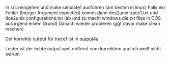 In src reingehen und make simulate1 ausführen (am besten in linux)
Falls ein Fehler (Integer Argument expected) kommt dann dos2unix trace1.txt und dos2unix configurations.txt (ab und zu macht windows die txt files in DOS aus irgend einem Grund)
Danach wieder probieren (ggf davor make clean machen) 

Der korrekte output für trace1 ist in [output4a](https://github.com/georggunia/Prak4/blob/master/src/output4a.txt)

Leider ist der echte output weit entfernt vom korrektem und ich weiß nicht warum
    
